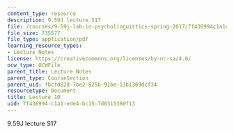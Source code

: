```yaml
---
content_type: resource
description: 9.59J lecture S17
file: /courses/9-59j-lab-in-psycholinguistics-spring-2017/7f436994c1a1ede4bc157d6315360f13_MIT9_59jS17_lec10.pdf
file_size: 735577
file_type: application/pdf
learning_resource_types:
- Lecture Notes
license: https://creativecommons.org/licenses/by-nc-sa/4.0/
ocw_type: OCWFile
parent_title: Lecture Notes
parent_type: CourseSection
parent_uid: fbcfd828-7be2-825b-91be-13b1369dcf34
resourcetype: Document
title: Lecture 10
uid: 7f436994-c1a1-ede4-bc15-7d6315360f13
---
```

9.59J lecture S17